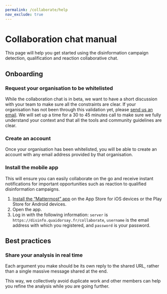 ```yaml
---
permalink: /collaborate/help
nav_exclude: true
---
```


# Collaboration chat manual

This page will help you get started using the disinformation campaign detection, qualification and reaction collaborative chat.

## Onboarding

### Request your organisation to be whitelisted

While the collaboration chat is in beta, we want to have a short discussion with your team to make sure all the constraints are clear. If your organisation has not been through this validation yet, please [send us an email](mailto:beryl.bogui@diplomatie.gouv.fr?subject=CollaborationChat). We will set up a time for a 30 to 45 minutes call to make sure we fully understand your context and that all the tools and community guidelines are clear.

### Create an account

Once your organisation has been whitelisted, you will be able to create an account with any email address provided by that organisation.

### Install the mobile app

This will ensure you can easily collaborate on the go and receive instant notifications for important opportunities such as reaction to qualified disinformation campaigns.

1. [Install the “Mattermost” app](https://mattermost.com/download/#mattermostApps) on the App Store for iOS devices or the Play Store for Android devices.
2. Open the app.
3. Log in with the following information: `server` is `https://disinfo.quaidorsay.fr/collaborate`, `username` is the email address with which you registered, and `password` is your password.

## Best practices

### Share your analysis in real time

Each argument you make should be its own reply to the shared URL, rather than a single massive message shared at the end.

This way, we collectively avoid duplicate work and other members can help you refine the analysis while you are going further.
